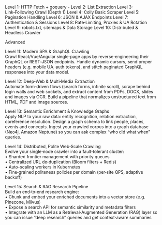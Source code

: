 Level 1: HTTP Fetch + goquery -
Level 2: List Extraction 
Level 3: Link‑Following Crawl (Depth 1)
Level 4: Colly Basic Scraper 
Level 5: Pagination Handling 
Level 6: JSON & AJAX Endpoints 
Level 7: Authentication & Sessions 
Level 8: Rate‑Limiting, Proxies & UA Rotation 
Level 9: robots.txt, sitemaps & Data Storage 
Level 10: Distributed & Headless Crawler 

Advanced

Level 11: Modern SPA & GraphQL Crawling  
Crawl React/Vue/Angular single‑page apps by reverse‑engineering their GraphQL or REST‑JSON endpoints. Handle dynamic cursors, send proper headers (e.g. mobile UA, auth tokens), and stitch paginated GraphQL responses into your data model.

Level 12: Deep‑Web & Multi‑Media Extraction  
Automate form‑driven flows (search forms, infinite scroll), scrape behind login walls and web sockets, and extract content from PDFs, DOCX, slides and images via OCR. Build a pipeline that normalizes unstructured text from HTML, PDF and image sources.

Level 13: Semantic Enrichment & Knowledge Graphs  
Apply NLP to your raw data: entity recognition, relation extraction, coreference resolution. Design a graph schema to link people, places, events and concepts. Ingest your crawled corpus into a graph database (Neo4j, Amazon Neptune) so you can ask complex “who did what when” queries.

Level 14: Distributed, Polite Web‑Scale Crawling  
Evolve your single‑node crawler into a fault‑tolerant cluster:  
• Sharded frontier management with priority queues  
• Centralized URL de‑duplication (Bloom filters + Redis)  
• Auto-scaling workers in Kubernetes  
• Fine‑grained politeness policies per domain (per‑site QPS, adaptive backoff)

Level 15: Search & RAG Research Pipeline  
Build an end‑to‑end research engine:  
• Chunk and embed your enriched documents into a vector store (e.g. Pinecone, Milvus)  
• Expose a search API for semantic similarity and metadata filters  
• Integrate with an LLM as a Retrieval‑Augmented Generation (RAG) layer so you can issue “deep research” queries and get context‑aware summaries


